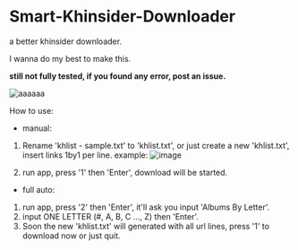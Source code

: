 # Smart-Khinsider-Downloader
a better khinsider downloader.

I wanna do my best to make this.

**still not fully tested, if you found any error, post an issue.**

![aaaaaa](https://user-images.githubusercontent.com/67857702/123995918-5f158380-da01-11eb-8868-b687643d4730.gif)

How to use:
- manual:
1. Rename 'khlist - sample.txt' to 'khlist.txt', or just create a new 'khlist.txt', insert links 1by1 per line.
example:
![image](https://user-images.githubusercontent.com/67857702/124154522-2b516100-dac8-11eb-9022-a2bbab5a480b.png)


2. run app, press '1' then 'Enter', download will be started.


- full auto:
1. run app, press '2' then 'Enter', it'll ask you input 'Albums By Letter'.
2. input ONE LETTER (#, A, B, C ..., Z) then 'Enter'.
3. Soon the new 'khlist.txt' will generated with all url lines, press '1' to download now or just quit.
